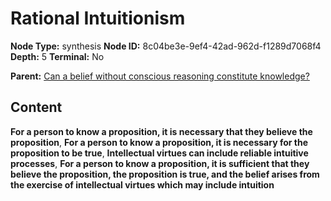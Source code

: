# Rational Intuitionism

**Node Type:** synthesis
**Node ID:** 8c04be3e-9ef4-42ad-962d-f1289d7068f4
**Depth:** 5
**Terminal:** No

**Parent:** [Can a belief without conscious reasoning constitute knowledge?](can-a-belief-without-conscious-reasoning-constitute-knowledge-antithesis-daf05e0f-b79a-4471-b912-6e7b13f0aaa5.md)

## Content

**For a person to know a proposition, it is necessary that they believe the proposition**, **For a person to know a proposition, it is necessary for the proposition to be true**, **Intellectual virtues can include reliable intuitive processes**, **For a person to know a proposition, it is sufficient that they believe the proposition, the proposition is true, and the belief arises from the exercise of intellectual virtues which may include intuition**
